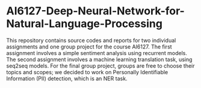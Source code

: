# AI6127-Deep-Neural-Network-for-Natural-Language-Processing

This repository contains source codes and reports for two individual assignments and one group project for the course AI6127. 
The first assignment involves a simple sentiment analysis using recurrent models. The second assignment involves a machine learning translation task, using seq2seq models.
For the final group project, groups are free to choose their topics and scopes; we decided to work on Personally Identifiable Information (PII) detection, which is an NER task.
